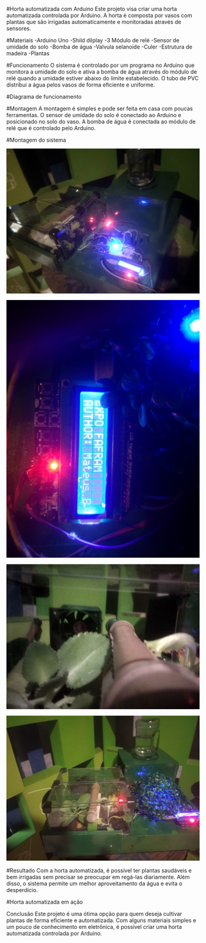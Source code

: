 #Horta automatizada com Arduino
Este projeto visa criar uma horta automatizada controlada por Arduino. A horta é composta por vasos com plantas que são irrigadas automaticamente e monitoradas através de sensores.

#Materiais
-Arduino Uno
-Shild dilplay
-3 Módulo de relé
-Sensor de umidade do solo
-Bomba de água
-Valvula selanoide
-Culer
-Estrutura de madeira
-Plantas

#Funcionamento
O sistema é controlado por um programa no Arduino que monitora a umidade do solo e ativa a bomba de água através do módulo de relé quando a umidade estiver abaixo do limite estabelecido. O tubo de PVC distribui a água pelos vasos de forma eficiente e uniforme.

#Diagrama de funcionamento

#Montagem
A montagem é simples e pode ser feita em casa com poucas ferramentas. O sensor de umidade do solo é conectado ao Arduino e posicionado no solo do vaso. A bomba de água é conectada ao módulo de relé que é controlado pelo Arduino.

#Montagem do sistema

![Horta automatizada em ação](images/1.jpeg)

![Horta automatizada em ação](images/2.jpeg)

![Horta automatizada em ação](images/3.jpeg)

![Horta automatizada em ação](images/4.jpeg)

#Resultado
Com a horta automatizada, é possível ter plantas saudáveis e bem irrigadas sem precisar se preocupar em regá-las diariamente. Além disso, o sistema permite um melhor aproveitamento da água e evita o desperdício.

#Horta automatizada em ação

Conclusão
Este projeto é uma ótima opção para quem deseja cultivar plantas de forma eficiente e automatizada. Com alguns materiais simples e um pouco de conhecimento em eletrônica, é possível criar uma horta automatizada controlada por Arduino.
